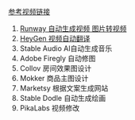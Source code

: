 [参考视频链接](https://www.douyin.com/search/ai%E6%99%BA%E8%83%BD%E7%94%9F%E6%88%90%E7%9F%AD%E8%A7%86%E9%A2%91?aid=db1da76f-1d62-4839-9796-74b9ac128f04&modal_id=7315472612002417970&type=general)

1. [Runway 自动生成视频 图片转视频]( https://app.runwayml.com/)
2. [HeyGen 视频自动翻译]()
3. Stable Audio AI自动生成音乐
4. Adobe Firegly 自动修图
5. Collov 房间效果图设计
6. Mokker 商品主图设计
7. Marketsy 根据文案生成网站
8. Stable Dodle 自动生成绘画
9. PikaLabs 视频修改
